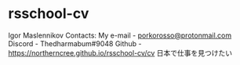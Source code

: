 # rsschool-cv
Igor Maslennikov
Contacts:
My e-mail - porkorosso@protonmail.com
Discord - Thedharmabum#9048
Github - https://northerncree.github.io/rsschool-cv/cv
日本で仕事を見つけたい
